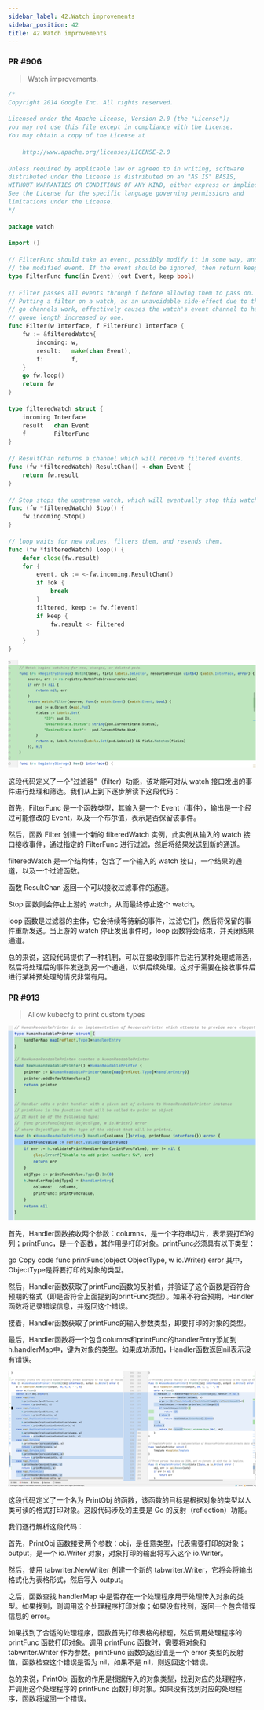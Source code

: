 ```yaml
---
sidebar_label: 42.Watch improvements
sidebar_position: 42
title: 42.Watch improvements
---
```



### PR #906
> Watch improvements.

```go
/*
Copyright 2014 Google Inc. All rights reserved.

Licensed under the Apache License, Version 2.0 (the "License");
you may not use this file except in compliance with the License.
You may obtain a copy of the License at

    http://www.apache.org/licenses/LICENSE-2.0

Unless required by applicable law or agreed to in writing, software
distributed under the License is distributed on an "AS IS" BASIS,
WITHOUT WARRANTIES OR CONDITIONS OF ANY KIND, either express or implied.
See the License for the specific language governing permissions and
limitations under the License.
*/

package watch

import ()

// FilterFunc should take an event, possibly modify it in some way, and return
// the modified event. If the event should be ignored, then return keep=false.
type FilterFunc func(in Event) (out Event, keep bool)

// Filter passes all events through f before allowing them to pass on.
// Putting a filter on a watch, as an unavoidable side-effect due to the way
// go channels work, effectively causes the watch's event channel to have its
// queue length increased by one.
func Filter(w Interface, f FilterFunc) Interface {
	fw := &filteredWatch{
		incoming: w,
		result:   make(chan Event),
		f:        f,
	}
	go fw.loop()
	return fw
}

type filteredWatch struct {
	incoming Interface
	result   chan Event
	f        FilterFunc
}

// ResultChan returns a channel which will receive filtered events.
func (fw *filteredWatch) ResultChan() <-chan Event {
	return fw.result
}

// Stop stops the upstream watch, which will eventually stop this watch.
func (fw *filteredWatch) Stop() {
	fw.incoming.Stop()
}

// loop waits for new values, filters them, and resends them.
func (fw *filteredWatch) loop() {
	defer close(fw.result)
	for {
		event, ok := <-fw.incoming.ResultChan()
		if !ok {
			break
		}
		filtered, keep := fw.f(event)
		if keep {
			fw.result <- filtered
		}
	}
}

```
![](https://raw.githubusercontent.com/mouuii/picture/master/%E6%88%AA%E5%B1%8F2023-06-01%20%E4%B8%8B%E5%8D%882.50.47.png)

这段代码定义了一个"过滤器"（filter）功能，该功能可对从 watch 接口发出的事件进行处理和筛选。我们从上到下逐步解读下这段代码：

首先，FilterFunc 是一个函数类型，其输入是一个 Event（事件），输出是一个经过可能修改的 Event，以及一个布尔值，表示是否保留该事件。

然后，函数 Filter 创建一个新的 filteredWatch 实例，此实例从输入的 watch 接口接收事件，通过指定的 FilterFunc 进行过滤，然后将结果发送到新的通道。

filteredWatch 是一个结构体，包含了一个输入的 watch 接口，一个结果的通道，以及一个过滤函数。

函数 ResultChan 返回一个可以接收过滤事件的通道。

Stop 函数则会停止上游的 watch，从而最终停止这个 watch。

loop 函数是过滤器的主体，它会持续等待新的事件，过滤它们，然后将保留的事件重新发送。当上游的 watch 停止发出事件时，loop 函数将会结束，并关闭结果通道。

总的来说，这段代码提供了一种机制，可以在接收到事件后进行某种处理或筛选，然后将处理后的事件发送到另一个通道，以供后续处理。这对于需要在接收事件后进行某种预处理的情况非常有用。


### PR #913
> Allow kubecfg to print custom types

![](https://raw.githubusercontent.com/mouuii/picture/master/%E6%88%AA%E5%B1%8F2023-06-01%20%E4%B8%8B%E5%8D%883.09.29.png)

首先，Handler函数接收两个参数：columns，是一个字符串切片，表示要打印的列；printFunc，是一个函数，其作用是打印对象。printFunc必须具有以下类型：

go
Copy code
func printFunc(object ObjectType, w io.Writer) error
其中，ObjectType是将要打印的对象的类型。

然后，Handler函数获取了printFunc函数的反射值，并验证了这个函数是否符合预期的格式（即是否符合上面提到的printFunc类型）。如果不符合预期，Handler函数将记录错误信息，并返回这个错误。

接着，Handler函数获取了printFunc的输入参数类型，即要打印的对象的类型。

最后，Handler函数将一个包含columns和printFunc的handlerEntry添加到h.handlerMap中，键为对象的类型。如果成功添加，Handler函数返回nil表示没有错误。


![](https://raw.githubusercontent.com/mouuii/picture/master/%E6%88%AA%E5%B1%8F2023-06-01%20%E4%B8%8B%E5%8D%883.11.02.png)

这段代码定义了一个名为 PrintObj 的函数，该函数的目标是根据对象的类型以人类可读的格式打印对象。这段代码涉及的主要是 Go 的反射（reflection）功能。

我们逐行解析这段代码：

首先，PrintObj 函数接受两个参数：obj，是任意类型，代表需要打印的对象；output，是一个 io.Writer 对象，对象打印的输出将写入这个 io.Writer。

然后，使用 tabwriter.NewWriter 创建一个新的 tabwriter.Writer，它将会将输出格式化为表格形式，然后写入 output。

之后，函数查找 handlerMap 中是否存在一个处理程序用于处理传入对象的类型。如果找到，则调用这个处理程序打印对象；如果没有找到，返回一个包含错误信息的 error。

如果找到了合适的处理程序，函数首先打印表格的标题，然后调用处理程序的 printFunc 函数打印对象。调用 printFunc 函数时，需要将对象和 tabwriter.Writer 作为参数。printFunc 函数的返回值是一个 error 类型的反射值，函数检查这个错误是否为 nil，如果不是 nil，则返回这个错误。

总的来说，PrintObj 函数的作用是根据传入的对象类型，找到对应的处理程序，并调用这个处理程序的 printFunc 函数打印对象。如果没有找到对应的处理程序，函数将返回一个错误。